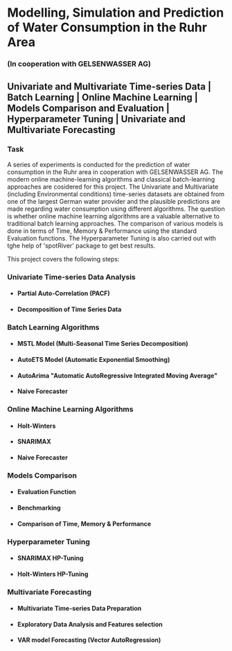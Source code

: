 # Modelling, Simulation and Prediction of Water Consumption in the Ruhr Area 

### (In cooperation with GELSENWASSER AG)

## Univariate and Multivariate Time-series Data | Batch Learning | Online Machine Learning | Models Comparison and Evaluation | Hyperparameter Tuning | Univariate and Multivariate Forecasting

### Task

A series of experiments is conducted for the prediction of water consumption in the Ruhr area in cooperation with GELSENWASSER AG. The modern online machine-learning algorithms and classical batch-learning approaches are cosidered for this project. The Univariate and Multivariate (including Environmental conditions) time-series datasets are obtained from one of the largest German water provider and the plausible predictions are made regarding water consumption using different algorithms. The question is whether online machine learning algorithms are a valuable alternative to traditional batch learning approaches. The comparison of various models is done in terms of Time, Memory & Performance using the standard Evaluation functions. The Hyperparameter Tuning is also carried out with tghe help of 'spotRiver' package to get best results.

This project covers the following steps:

### Univariate Time-series Data Analysis


* #### Partial Auto-Correlation (PACF)

* #### Decomposition of Time Series Data

### Batch Learning Algorithms

* #### MSTL Model (Multi-Seasonal Time Series Decomposition)

* #### AutoETS Model (Automatic Exponential Smoothing)

* #### AutoArima "Automatic AutoRegressive Integrated Moving Average"

* #### Naive Forecaster

### Online Machine Learning Algorithms

* #### Holt-Winters

* #### SNARIMAX

* #### Naive Forecaster

### Models Comparison

* #### Evaluation Function

* #### Benchmarking

* #### Comparison of Time, Memory & Performance

### Hyperparameter Tuning

* #### SNARIMAX HP-Tuning

* #### Holt-Winters HP-Tuning

### Multivariate Forecasting

* #### Multivariate Time-series Data Preparation

* #### Exploratory Data Analysis and Features selection

* #### VAR model Forecasting (Vector AutoRegression)

